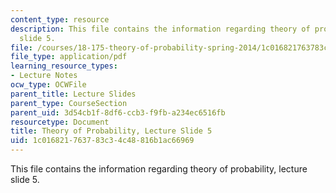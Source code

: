 ```yaml
---
content_type: resource
description: This file contains the information regarding theory of probability, lecture
  slide 5.
file: /courses/18-175-theory-of-probability-spring-2014/1c016821763783c34c48816b1ac66969_MIT18_175S14_Lecture5.pdf
file_type: application/pdf
learning_resource_types:
- Lecture Notes
ocw_type: OCWFile
parent_title: Lecture Slides
parent_type: CourseSection
parent_uid: 3d54cb1f-8df6-ccb3-f9fb-a234ec6516fb
resourcetype: Document
title: Theory of Probability, Lecture Slide 5
uid: 1c016821-7637-83c3-4c48-816b1ac66969
---
```

This file contains the information regarding theory of probability, lecture slide 5.